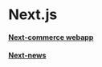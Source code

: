 # Next.js
#### [Next-commerce webapp](https://next-commerce-arvi18.vercel.app/)
#### [Next-news](https://next-newz.netlify.app/)
 
